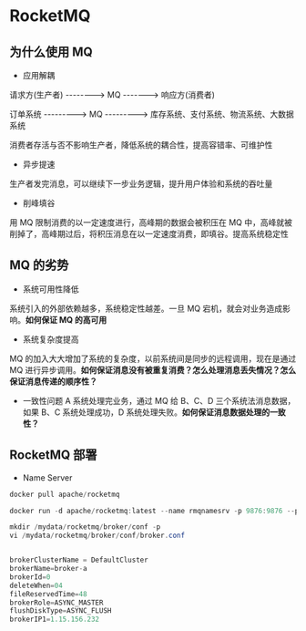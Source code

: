 # RocketMQ

## 为什么使用 MQ

- 应用解耦

请求方(生产者) --------> MQ -------> 响应方(消费者)

订单系统 ---------> MQ ---------> 库存系统、支付系统、物流系统、大数据系统

消费者存活与否不影响生产者，降低系统的耦合性，提高容错率、可维护性

- 异步提速

生产者发完消息，可以继续下一步业务逻辑，提升用户体验和系统的吞吐量

- 削峰填谷

用 MQ 限制消费的以一定速度进行，高峰期的数据会被积压在 MQ 中，高峰就被削掉了，高峰期过后，将积压消息在以一定速度消费，即填谷。提高系统稳定性

## MQ 的劣势

- 系统可用性降低

系统引入的外部依赖越多，系统稳定性越差。一旦 MQ 宕机，就会对业务造成影响。**如何保证 MQ 的高可用**

- 系统复杂度提高

MQ 的加入大大增加了系统的复杂度，以前系统间是同步的远程调用，现在是通过 MQ 进行异步调用。**如何保证消息没有被重复消费？怎么处理消息丢失情况？怎么保证消息传递的顺序性？**

- 一致性问题
A 系统处理完业务，通过 MQ 给 B、C、D 三个系统法消息数据，如果 B、C 系统处理成功，D 系统处理失败。**如何保证消息数据处理的一致性？**

## RocketMQ 部署

- Name Server

```java
docker pull apache/rocketmq

docker run -d apache/rocketmq:latest --name rmqnamesrv -p 9876:9876 --privileged=true --network rocketmq -v /docker/rocketmq/namesrv/logs:/root/logs -v /docker/rocketmq/namesrv/store:/root/store -e "MAX_POSSIBLE_HEAP=100000000" apache/rocketmq sh rmqnamesrv autoCreateTopicEnable=true


```

```java
mkdir /mydata/rocketmq/broker/conf -p
vi /mydata/rocketmq/broker/conf/broker.conf


brokerClusterName = DefaultCluster
brokerName=broker-a
brokerId=0
deleteWhen=04
fileReservedTime=48
brokerRole=ASYNC_MASTER
flushDiskType=ASYNC_FLUSH
brokerIP1=1.15.156.232

```